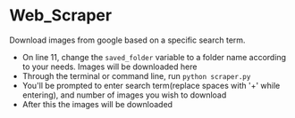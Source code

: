 # Web_Scraper
Download images from google based on a specific search term.

 - On line 11, change the `saved_folder` variable to a folder name according to your needs. Images will be downloaded here
 - Through the terminal or command line, run `python scraper.py`
 - You'll be prompted to enter search term(replace spaces with '+' while entering), and number of images you wish to download
 - After this the images will be downloaded
